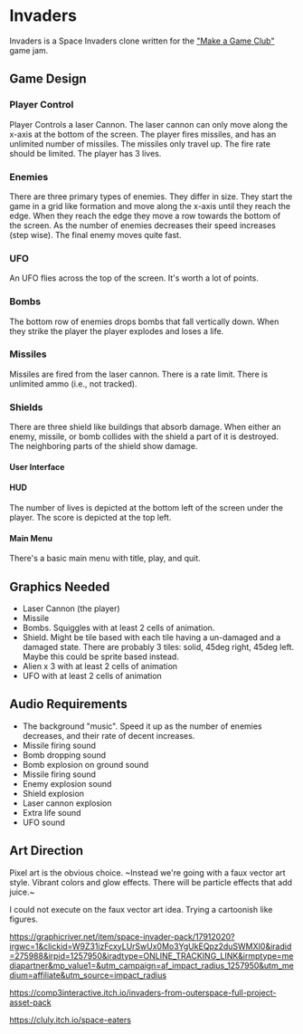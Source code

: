 # Invaders

Invaders is a Space Invaders clone written for the ["Make a Game Club"](https://itch.io/jam/make-a-game-club-01) game jam.

## Game Design

### Player Control
Player Controls a laser Cannon. The laser cannon can only move along the x-axis at the bottom of the screen. The player fires missiles, and has an unlimited number of missiles. The missiles only travel up. The fire rate should be limited. The player has 3 lives.

### Enemies
There are three primary types of enemies. They differ in size. They start the game in a grid like formation and move along the x-axis until they reach the edge. When they reach the edge they move a row towards the bottom of the screen. As the number of enemies decreases their speed increases (step wise). The final enemy moves quite fast.

### UFO
An UFO flies across the top of the screen. It's worth a lot of points.

### Bombs
The bottom row of enemies drops bombs that fall vertically down. When they strike the player the player explodes and loses a life.

### Missiles
Missiles are fired from the laser cannon. There is a rate limit. There is unlimited ammo (i.e., not tracked).

### Shields
There are three shield like buildings that absorb damage. When either an enemy, missile, or bomb collides with the shield a part of it is destroyed. The neighboring parts of the shield show damage.

#### User Interface

#### HUD
The number of lives is depicted at the bottom left of the screen under the player. The score is depicted at the top left.

#### Main Menu
There's a basic main menu with title, play, and quit.

## Graphics Needed

* Laser Cannon (the player)
* Missile
* Bombs. Squiggles with at least 2 cells of animation.
* Shield. Might be tile based with each tile having a un-damaged and a damaged state. There are probably 3 tiles: solid, 45deg right, 45deg left. Maybe this could be sprite based instead.
* Alien x 3 with at least 2 cells of animation
* UFO with at least 2 cells of animation

## Audio Requirements

* The background "music". Speed it up as the number of enemies decreases, and their rate of decent increases.
* Missile firing sound
* Bomb dropping sound
* Bomb explosion on ground sound
* Missile firing sound
* Enemy explosion sound
* Shield explosion
* Laser cannon explosion
* Extra life sound
* UFO sound


## Art Direction
Pixel art is the obvious choice. ~Instead we're going with a faux vector art style. Vibrant colors and glow effects. There will be particle effects that add juice.~

I could not execute on the faux vector art idea. Trying a cartoonish like figures.

https://graphicriver.net/item/space-invader-pack/17912020?irgwc=1&clickid=W9Z31izFcxyLUrSwUx0Mo3YgUkEQpz2duSWMXI0&iradid=275988&irpid=1257950&iradtype=ONLINE_TRACKING_LINK&irmptype=mediapartner&mp_value1=&utm_campaign=af_impact_radius_1257950&utm_medium=affiliate&utm_source=impact_radius

https://comp3interactive.itch.io/invaders-from-outerspace-full-project-asset-pack

https://cluly.itch.io/space-eaters